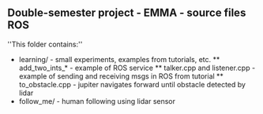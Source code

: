 ## Double-semester project - EMMA - source files ROS

''This folder contains:''

* learning/  - small experiments, examples from tutorials, etc.
** add_two_ints_*  - example of ROS service
** talker.cpp and listener.cpp  - example of sending and receiving msgs in ROS from tutorial
** to_obstacle.cpp - jupiter navigates forward until obstacle detected by lidar
* follow_me/ - human following using lidar sensor


